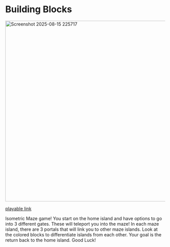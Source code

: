 # Building Blocks

<img width="1028" height="569" alt="Screenshot 2025-08-15 225717" src="https://github.com/user-attachments/assets/39faae67-7725-47e5-b02e-1e126a6b3dd5" />

[playable link](https://mathisfun.itch.io/building-blocks)

Isometric Maze game! You start on the home island and have options to go into 3 different gates. These will teleport you into the maze! In each maze island, there are 3 portals that will link you to other maze islands. Look at the colored blocks to differentiate islands from each other. Your goal is the return back to the home island. Good Luck!



